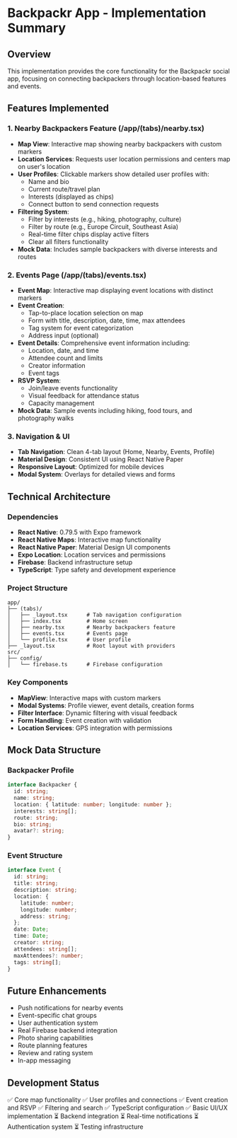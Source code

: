 # Backpackr App - Implementation Summary

## Overview
This implementation provides the core functionality for the Backpackr social app, focusing on connecting backpackers through location-based features and events.

## Features Implemented

### 1. Nearby Backpackers Feature (/app/(tabs)/nearby.tsx)
- **Map View**: Interactive map showing nearby backpackers with custom markers
- **Location Services**: Requests user location permissions and centers map on user's location
- **User Profiles**: Clickable markers show detailed user profiles with:
  - Name and bio
  - Current route/travel plan
  - Interests (displayed as chips)
  - Connect button to send connection requests
- **Filtering System**: 
  - Filter by interests (e.g., hiking, photography, culture)
  - Filter by route (e.g., Europe Circuit, Southeast Asia)
  - Real-time filter chips display active filters
  - Clear all filters functionality
- **Mock Data**: Includes sample backpackers with diverse interests and routes

### 2. Events Page (/app/(tabs)/events.tsx)
- **Event Map**: Interactive map displaying event locations with distinct markers
- **Event Creation**: 
  - Tap-to-place location selection on map
  - Form with title, description, date, time, max attendees
  - Tag system for event categorization
  - Address input (optional)
- **Event Details**: Comprehensive event information including:
  - Location, date, and time
  - Attendee count and limits
  - Creator information
  - Event tags
- **RSVP System**: 
  - Join/leave events functionality
  - Visual feedback for attendance status
  - Capacity management
- **Mock Data**: Sample events including hiking, food tours, and photography walks

### 3. Navigation & UI
- **Tab Navigation**: Clean 4-tab layout (Home, Nearby, Events, Profile)
- **Material Design**: Consistent UI using React Native Paper
- **Responsive Layout**: Optimized for mobile devices
- **Modal System**: Overlays for detailed views and forms

## Technical Architecture

### Dependencies
- **React Native**: 0.79.5 with Expo framework
- **React Native Maps**: Interactive map functionality
- **React Native Paper**: Material Design UI components
- **Expo Location**: Location services and permissions
- **Firebase**: Backend infrastructure setup
- **TypeScript**: Type safety and development experience

### Project Structure
```
app/
├── (tabs)/
│   ├── _layout.tsx      # Tab navigation configuration
│   ├── index.tsx        # Home screen
│   ├── nearby.tsx       # Nearby backpackers feature
│   ├── events.tsx       # Events page
│   └── profile.tsx      # User profile
├── _layout.tsx          # Root layout with providers
src/
├── config/
│   └── firebase.ts      # Firebase configuration
```

### Key Components
- **MapView**: Interactive maps with custom markers
- **Modal Systems**: Profile viewer, event details, creation forms
- **Filter Interface**: Dynamic filtering with visual feedback
- **Form Handling**: Event creation with validation
- **Location Services**: GPS integration with permissions

## Mock Data Structure

### Backpacker Profile
```typescript
interface Backpacker {
  id: string;
  name: string;
  location: { latitude: number; longitude: number };
  interests: string[];
  route: string;
  bio: string;
  avatar?: string;
}
```

### Event Structure
```typescript
interface Event {
  id: string;
  title: string;
  description: string;
  location: {
    latitude: number;
    longitude: number;
    address: string;
  };
  date: Date;
  time: Date;
  creator: string;
  attendees: string[];
  maxAttendees?: number;
  tags: string[];
}
```

## Future Enhancements
- Push notifications for nearby events
- Event-specific chat groups
- User authentication system
- Real Firebase backend integration
- Photo sharing capabilities
- Route planning features
- Review and rating system
- In-app messaging

## Development Status
✅ Core map functionality
✅ User profiles and connections
✅ Event creation and RSVP
✅ Filtering and search
✅ TypeScript configuration
✅ Basic UI/UX implementation
⏳ Backend integration
⏳ Real-time notifications
⏳ Authentication system
⏳ Testing infrastructure